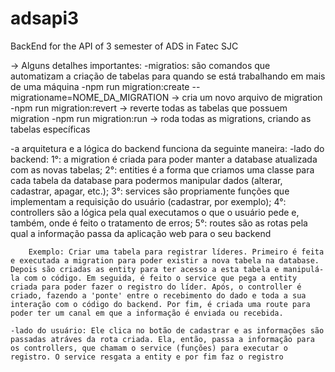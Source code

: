 # adsapi3
BackEnd for the API of 3 semester of ADS in Fatec SJC

-> Alguns detalhes importantes:
-migratios: são comandos que automatizam a criação de tabelas para quando se está trabalhando em mais de uma máquina
    -npm run migration:create --migrationame=NOME_DA_MIGRATION -> cria um novo arquivo de migration
    -npm run migration:revert -> reverte todas as tabelas que possuem migration
    -npm run migration:run -> roda todas as migrations, criando as tabelas específicas

-a arquitetura e a lógica do backend funciona da seguinte maneira:
    -lado do backend:
        1°: a migration é criada para poder manter a database atualizada com as novas tabelas;
        2°: entities é a forma que criamos uma classe para cada tabela da database para podermos manipular dados (alterar, cadastrar, apagar, etc.);
        3°: services são propriamente funções que implementam a requisição do usuário (cadastrar, por exemplo);
        4°: controllers são a lógica pela qual executamos o que o usuário pede e, também, onde é feito o tratamento de erros;
        5°: routes são as rotas pela qual a informação passa da aplicação web para o seu backend
        
        Exemplo: Criar uma tabela para registrar líderes. Primeiro é feita e executada a migration para poder existir a nova tabela na database. Depois são criadas as entity para ter acesso a esta tabela e manipulá-la com o código. Em seguida, é feito o service que pega a entity criada para poder fazer o registro do líder. Após, o controller é criado, fazendo a 'ponte' entre o recebimento do dado e toda a sua interação com o código do backend. Por fim, é criada uma route para poder ter um canal em que a informação é enviada ou recebida.

    -lado do usuário: Ele clica no botão de cadastrar e as informações são passadas atráves da rota criada. Ela, então, passa a informação para os controllers, que chamam o service (funções) para executar o registro. O service resgata a entity e por fim faz o registro